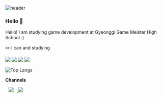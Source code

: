 ![header](https://capsule-render.vercel.app/api?type=waving&color=auto&height=300&section=header&text=Hello%20👋&fontSize=90)

### Hello 👋

Hello! I am studying game development at Gyeonggi Game Meister High School :) 


✏️ I can and studying


 <img src="https://img.shields.io/badge/C++-00599C?style=for-the-badge&logo=C%2B%2B&logoColor=white"/> <img src="https://img.shields.io/badge/C%23-239120?style=for-the-badge&logo=csharp&logoColor=white"/> <img src="https://img.shields.io/badge/UNITY-000000?style=for-the-badge&logo=unity&logoColor=white"/> <img src="https://img.shields.io/badge/VISUALSTUDIO-5C2D91?style=for-the-badge&logo=visualstudio&logoColor=white"/>

![Top Langs](https://github-readme-stats.vercel.app/api/top-langs/?username=mingyo0125&layout=compact&theme=radical)


**Channels**

<a href="http://ggm.gondr.net/user/profile/282">
    <img 
        src="http://img.shields.io/badge/-School-87CEFA?style=for-the-badge&logo=Google &link=https://ggm.gondr.net/user/profile/232"
        style="height : auto; margin-left : 10px; margin-right : 10px;"/>
</a>
<a href="https://velog.io/@mingyo0125"><img src="https://img.shields.io/badge/velog-20C997?style=for-the-badge&logo=velog&logoColor=white&link=https://velog.io/@mingyo0125"/></a>
 
 
 

